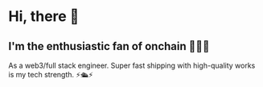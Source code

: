 <h1>Hi, there  👋</h1> 
<h2>I'm the enthusiastic fan of onchain 💫🧙💫 </h2>

As a web3/full stack engineer. Super fast shipping with high-quality works is my tech strength. ⚡️🛳️⚡️ <br/>

